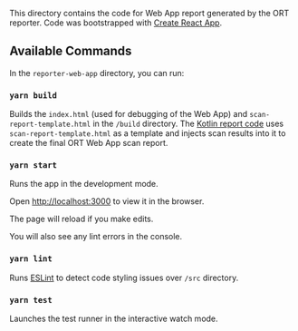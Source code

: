 This directory contains the code for Web App report generated by the ORT reporter. 
Code was bootstrapped with [Create React App](https://github.com/facebookincubator/create-react-app).

## Available Commands

In the `reporter-web-app` directory, you can run:

### `yarn build`

Builds the `index.html` (used for debugging of the Web App) and `scan-report-template.html` in the `/build` directory.
The [Kotlin report code](https://github.com/heremaps/oss-review-toolkit/blob/master/reporter/src/main/kotlin/reporters/WebAppReporter.kt) 
uses `scan-report-template.html` as a template and
injects scan results into it to create the final ORT Web App scan report. 

### `yarn start`

Runs the app in the development mode.

Open [http://localhost:3000](http://localhost:3000) to view it in the browser.

The page will reload if you make edits.

You will also see any lint errors in the console.

### `yarn lint`

Runs [ESLint](https://eslint.org/) to detect code styling issues over `/src` directory.

### `yarn test`

Launches the test runner in the interactive watch mode.